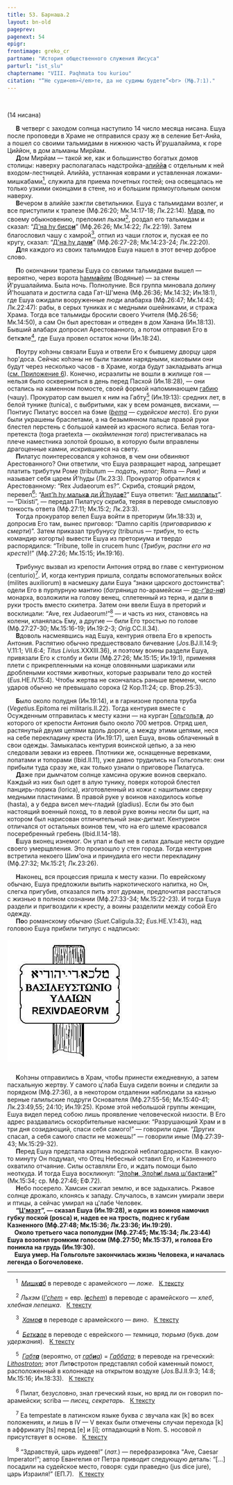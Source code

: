 ```yaml
---
title: 53. Барнаша.2  
layout: bn-old
pageprev: 
pagenext: 54
epigr: 
frontimage: greko_cr
partname: "История общественного служения Иисуса"
parturl: "ist_slu"
chaptername: "VIII. Paqhmata tou kuriou"
citation: "“Не суди<em>́</em>те, да не судимы будете”<br> (Мф.7:1)."
---
```


 

(14 нисана)


<p>     <strong>В</strong> четверг с заходом солнца наступило 14 число месяца нисана. Ешуа после проповеди в Храме не отправился сразу же в селение Бет-Анйа, а пошел со своими тальмидами в нижнюю часть Й'рушалайима, к горе Циййон, в дом альманы Мирйам.<br />
     <strong>Д</strong>ом Мирйам — такой же, как и большинство богатых домов столицы: наверху располагалась надстройка-<a href="javascript:popUp%20(&#39;img/alijjah.gif&#39;,%20100,%2060,%20&#39;Мансарда&#39;)">алийй<strong>а</strong></a> с отдельным к ней входом-лестницей. Алиййа, устланная коврами и уставленная ложами-мишкабами<a href="#prim1" title="Мишкаб"><sup>1</sup></a><span id="1"></span>, служила для приема почетных гостей; она освещалась не только узкими оконцами в стене, но и большим прямоугольным окном наверху.<br />
     <strong>В</strong>ечером в алиййе зажгли светильники. Ешуа с тальмидами возлег, и все приступили к трапезе (Мф.26:20; Мк.14:17-18; Лк.22:14). <a href="javascript:popUp%20(&#39;img/mara.gif&#39;,%2080,%2060,%20&#39;Господин&#39;)">Мар<strong>а</strong></a>, по своему обыкновению, преломил льхэм<a href="#prim2" title="Хлеб"><sup>2</sup></a><span id="2"></span>, роздал его тальмидам и сказал: “<a href="javascript:popUp%20(&#39;img/dna_bsri.gif&#39;,%20270,%2060,%20&#39;Это%20-%20тело%20Мое&#39;)">Д'на hу биср<strong>и</strong></a>” (Мф.26:26; Мк.14:22; Лк.22:19). Затем благословил чашу с хамрой<a href="#prim3" title="Вино"><sup>3</sup></a><span id="3"></span>, отпил из чаши глоток и, пуская ее по кругу, сказал: “<a href="javascript:popUp%20(&#39;img/dna_dami.gif&#39;,%20240,%2060,%20&#39;Это%20-%20кровь%20Моя&#39;)">Д'на hу дам<strong>и</strong></a>” (Мф.26:27-28; Мк.14:23-24; Лк.22:20).<br />
     <strong>Д</strong>ля каждого из своих тальмидов Ешуа нашел в этот вечер доброе слово.</p>
<p>     <strong>П</strong>о окончании трапезы Ешуа со своими тальмидами вышел — вероятно, через ворота <a href="javascript:popUp%20(&#39;img/hammajim.gif&#39;,%20100,%2060,%20&#39;&#39;)">hамм<strong>a</strong>йим</a> (Водяные) — за стены Й'рушалайима. Была ночь. Полнолуние. Вся группа миновала долину Й'hошапата и достигла сада Гат-Ш'мена (Мф.26:36; Мк.14:32; Ин.18:1), где Ешуа ожидали вооруженные люди алабарха (Мф.26:47; Мк.14:43; Лк.22:47): рабы, в серых туниках и с медными ошейниками, и стража Храма. Тогда все тальмиды бросили своего Учителя (Мф.26:56; Мк.14:50), а сам Он был арестован и отведен в дом Ханана (Ин.18:13). Бывший алабарх допросил Арестованного, а потом отправил Его в бетк<strong>э</strong>ле<a href="#prim4" title="Темница"><sup>4</sup></a><span id="4"></span>, где Ешуа провел остаток ночи (Ин.18:24).</p>
<p>     <strong>П</strong>оутру коhэны связали Ешуа и отвели Его к бывшему дворцу царя hор'доса. Сейчас коhэны не были такими нарядными, каковыми они будут через несколько часов - в Храме, когда будут закладывать агнца (<a href="pril_6.htm" title="Приложение 6">см. Приложение 6</a>). Конечно, исраэлиты не вошли в жилище гоя — нельзя было оскверниться в день перед Пасхой (Ин.18:28), — они остались на каменном помосте, своей формой напоминающем <a href="javascript:popUp%20(&#39;img/gabia.gif&#39;,%2090,%2060,%20&#39;Чаша&#39;)">габию</a> (чашу). Прокуратор сам вышел к ним на Габту<a href="#prim5" title="Литостротон"><sup>5</sup></a><span id="5"></span> (Ин.19:13): средних лет, в белой тунике (tunica), с выбритыми, как у всем романцев, висками, — Понтиус Пилатус воссел на бэме (<a href="javascript:popUp%20(&#39;img/bema.gif&#39;,%20110,%2050,%20&#39;&#39;)"><em>bema</em></a> — <em>судейское место</em>). Его руки были украшены браслетами, а на безымянном пальце правой руки блестел перстень с большой камеей из красного ясписа. Белая тога-претекста (toga praetexta — <em>окаймленная тога</em>) пристегивалась на плече наместника золотой брошью, в которую были вправлены драгоценные камни, искрившиеся на свету.<br />
     <strong>П</strong>илатус поинтересовался у коhэнов, в чем они обвиняют Арестованного? Они ответили, что Ешуа развращает народ, запрещает платить трибутум Роме (tributum — <em>подать</em>, <em>налог</em>; Roma — <em>Рим</em>) и называет себя царем Й'hуды (Лк.23:3). Прокуратор обратился к Арестованному: “Rex Judaeorum es?”. Скриба, стоящий рядом, перевел<a href="#prim6" title="Знал ли Пилат арамит?"><sup>6</sup></a><span id="6"></span>: “<a href="javascript:popUp%20(&#39;img/anthh_mj.gif&#39;,%20500,%2060,%20&#39;&#39;)">Ант'h hу мальк<strong>a</strong> ди Й'hуда<strong>e</strong>?</a>” Ешуа ответил: “<a href="javascript:popUp%20(&#39;img/anth_mil.gif&#39;,%20190,%2060,%20&#39;&#39;)">Ант милл<strong>a</strong>льт</a>”. — “Dixisti”, — передал Пилатусу скриба, теряя в переводе смысловую тонкость ответа (Мф.27:11; Мк.15:2; Лк.23:3).<br />
     <strong>Т</strong>огда прокуратор велел Ешуа войти в преториум (Ин.18:33) и, допросив Его там, вынес приговор: “Damno capitis (<em>приговариваю к смерти</em>)”. Затем приказал трубунусу (tribunus — <em>трибун</em>, то есть командир когорты) вывести Ешуа из преториума и твердо распорядился: “Tribune, tolle in crucem hunc (<em>Трибун, распни его на кресте</em>)!” (Мф.27:26; Мк.15:15; Ин.19:16).</p>
<p>     <strong>Т</strong>рибунус вызвал из крепости Антония отряд во главе с кентурионом (centurio)<a href="#prim7" title="Переход в аффрикату"><sup>7</sup></a><span id="7"></span>. И, когда кентурия пришла, солдаты вспомогательных войск (milites auxiliorum) в насмешку дали Ешуа “знаки царского достоинства”: одели Его в пурпурную мантию (<em>багряница</em> по-арамейски — <a href="javascript:popUp%20(&#39;img/argvana.gif&#39;,%20140,%2060,%20&#39;&#39;)"><em>ар-г'ва-н<strong>а</strong></em></a>) монарха, возложили на голову венец, сплетенный из терна, и дали в руки трость вместо скипетра. Затем они ввели Ешуа в преторий и восклицали: “Ave, rex Judaeorum!”<a href="#prim8" title="Перефразировка и вариант Евангелия от Петра"><sup>8</sup></a><span id="8"></span> — и часть из них, становясь на колени, кланялась Ему, а другие — били Его тростью по голове (Мф.27:27-30; Мк.15:16-19; Ин.19:2-3; <em>Orig.</em>CC.II.34).<br />
     <strong>В</strong>доволь насмеявшись над Ешуа, кентурия отвела Его в крепость Антония. Распятию обычно предшествовало бичевание (<em>Jos.</em>BJ.II.14:9; V.11:1; VII.6:4; <em>Titus Livius.</em>XXXIII.36), и поэтому воины раздели Ешуа, привязали Его к столбу и били (Мф.27:26; Мк.15:15; Ин.19:1), применяя плети с прикрепленными на конце оловянными шариками или дроблеными костями животных, которые разрывали тело до костей (<em>Eus.</em>HE.IV.15:4). Чтобы жертва не скончалась раньше времени, число ударов обычно не превышало сорока (2 Кор.11:24; ср. Втор.25:3).</p>
<p>     <strong>Б</strong>ыло около полудня (Ин.19:14), и в гарнизоне пропела труба (<em>Vegetius.</em>Epitoma rei militaris.II.22). Тогда кентурия вместе с Осужденным отправилась к месту казни — на курган <a href="javascript:popUp%20(&#39;img/golgolth.gif&#39;,%20140,%2060,%20&#39;Голгофа&#39;)">Гольгольт<strong>а</strong></a>, до которого от крепости Антония было около 700 метров. Отряд шел, растянутый двумя цепями вдоль дороги, а между этими цепями, неся на себе перекладину креста (Ин.19:17), шел Ешуа, вновь облаченный в свои одежды. Замыкалась кентурия воинской цепью, а за нею следовали зеваки из евреев. Плотники же, оснащенные веревками, лопатами и топорами (Ibid.II.11), уже давно трудились на Гольгольте: они прибыли туда сразу же, как только узнали о приговоре Пилатуса.<br />
     <strong>Д</strong>аже при дымчатом солнце хамсина оружие воинов сверкало. Каждый из них был одет в алую тунику, поверх которой блестел панцирь-лорика (lorica), изготовленный из кожи с нашитыми сверху медными пластинами. В правой руке у воинов находилось копье (hasta), а у бедра висел меч-гладий (gladius). Если бы это был настоящий военный поход, то в левой руке воины несли бы щит, на котором был нарисован отличительный знак-дигмат. Кентурион отличался от остальных воинов тем, что на его шлеме красовался посеребренный гребень (Ibid.II.14-18).<br />
     <strong>Е</strong>шуа вконец изнемог. Он упал и был не в силах дальше нести орудие своего умерщвления. Это произошло у стен города. Тогда кентурия встретила некоего Шим'она и принудила его нести перекладину (Мф.27:32; Мк.15:21; Лк.23:26).</p>
<p>     <strong>H</strong>аконец, вся процессия пришла к месту казни. По еврейскому обычаю, Ешуа предложили выпить наркотического напитка, но Он, слегка пригубив, отказался пить этот дурман, предпочитая расстаться с жизнью в полном сознании (Мф.27:33-34; Мк.15:22-23). И тогда Ешуа раздели и пригвоздили к кресту, а воины разделили между собой Его одежду.<br />
     <strong>По</strong>о романскому обычаю (<em>Suet.</em>Caligula.32; <em>Eus.</em>HE.V.1:43), над головою Ешуа прибили титулус с надписью:<br />
</p>
<h5 id="titulus-crucis" data-align="CENTER"><img src="img/barncrxt.jpg" width="287" height="280" alt="Titulus crucis" /></h5>
<p>     <strong>К</strong>оhэны отправились в Храм, чтобы принести ежедневную, а затем пасхальную жертву. У самого ц'лаба Ешуа сидели воины и следили за порядком (Мф.27:36), а в некотором отдалении наблюдали за казнью верные галильские подруги Основателя (Мф.27:55-56; Мк.15:40-41; Лк.23:49,55; 24:10; Ин.19:25). Кроме этой небольшой группы женщин, Ешуа видел перед собою лишь проявление человеческой низости. В Его адрес раздавались оскорбительные насмешки: “Разрушающий Храм и в три дня созидающий, спаси себя самого!” — говорили одни. “Других спасал, а себя самого спасти не можешь!” — говорили иные (Мф.27:39-43; Мк.15:29-32).<br />
     <strong>П</strong>еред Ешуа предстала картина людской неблагодарности. В какую-то минуту Он подумал, что Отец Hебесный оставил Его, и Казненного охватило отчаяние. Силы оставляли Его, и ждать помощи было неоткуда. И тогда Ешуа воскликнул: “<a href="javascript:popUp%20(&#39;img/elhi_lma.gif&#39;,%20460,%2060,%20&#39;Бог%20Мой,%20Бог%20Мой,%20почему%20Ты%20Меня%20оставил?!&#39;)">Элоh<strong>и</strong>, Элоh<strong>и</strong>! льма ш'бактан<strong>и</strong>?</a>” (Мк.15:34; ср. Мф.27:46; ЕФ.72).<br />
     <strong>H</strong>ебо посерело. Хамсин сжигал землю, и все задыхались. Ржавое солнце дрожало, клонясь к западу. Случалось, в хамсин умирали звери и птицы, а сейчас умирал на ц'лабе Человек.<br />
     <strong>“<a href="javascript:popUp%20(&#39;img/tsmeeth.gif&#39;,%20120,%2060,%20&#39;Жажду!&#39;)">Ц'мэ<strong>э</strong>т</a>”, — сказал Ешуа (Ин.19:28), и один из воинов намочил губку поской (posca) и, надев ее на трость, поднес к губам Казненного (Мф.27:48; Мк.15:36; Лк.23:36; Ин.19:29).<br />
     <strong>О</strong>коло третьего часа пополудни (Мф.27:45; Мк.15:34; Лк.23:44) Ешуа возопил громким голосом (Мф.27:50; Мк.15:37), и голова Его поникла на грудь (Ин.19:30).<br />
     <strong>Е</strong>шуа умер. Hа Гольгольте закончилась жизнь Человека, и началась легенда о Богочеловеке.</strong></p>
<hr />
<span id="prim1"></span> <span id="prim1"></span>
<p>     <sup>1</sup>  <a href="javascript:popUp%20(&#39;img/mishkhab.gif&#39;,%20110,%2060,%20&#39;&#39;)"><em>Мишк<strong>а</strong>б</em></a> в переводе с арамейского — <em>ложе</em>.   <a href="#1" title="Назад, к тексту">К тексту</a><br />
<span id="prim2"></span></p>
<p>     <sup>2</sup> <em>Льхэм</em> (<a href="javascript:popUp%20(&#39;img/lchem.gif&#39;,%2080,%2060,%20&#39;&#39;)"><em>l'chem</em></a> = евр. <a href="javascript:popUp%20(&#39;img/lechem.gif&#39;,%2080,%2060,%20&#39;&#39;)"><em>l<strong>e</strong>chem</em></a>) в переводе с арамейского — <em>хлеб</em>, <em>хлебная лепешка</em>.   <a href="#2" title="Назад, к тексту">К тексту</a><br />
<span id="prim3"></span></p>
<p>     <sup>3</sup>  <a href="javascript:popUp%20(&#39;img/chamra.gif&#39;,%20120,%2060,%20&#39;&#39;)"><em>Хамр<strong>а</strong></em></a> в переводе с арамейского — <em>вино</em>.   <a href="#3" title="Назад, к тексту">К тексту</a><br />
<span id="prim4"></span></p>
<p>     <sup>4</sup>  <a href="javascript:popUp%20(&#39;img/beth_kle.gif&#39;,%20170,%2060,%20&#39;&#39;)"><em>Бетк<strong>э</strong>ле</em></a> в переводе с еврейского — <em>темница</em>, <em>тюрьма</em> (букв. <em>дом удержания</em>).   <a href="#4" title="Назад, к тексту">К тексту</a><br />
<span id="prim5"></span></p>
<p>     <sup>5</sup>  <a href="javascript:popUp%20(&#39;img/gabtha.gif&#39;,%20110,%2060,%20&#39;&#39;)"><em>Габт<strong>а</strong></em></a> (вероятно, от <a href="javascript:popUp%20(&#39;img/gabia.gif&#39;,%2090,%2060,%20&#39;Чаша&#39;)"><em>габ<strong>и</strong>а</em></a>) = <a href="javascript:popUp%20(&#39;img/gabbatha.gif&#39;,%20170,%2050,%20&#39;&#39;)"><em>Габбата</em></a>; в переводе на греческий: <a href="javascript:popUp%20(&#39;img/lithostr.gif&#39;,%20240,%2050,%20&#39;&#39;)"><em>Lithostroton</em></a>; этот Лит<strong>о</strong>стротон представлял собой каменный помост, расположенный в колоннаде на открытом воздухе (<em>Jos.</em>BJ.II.9:3; 14:8; Мк.15:16; Ин.18:33).   <a href="#5" title="Назад, к тексту">К тексту</a><br />
<span id="prim6"></span></p>
<p>     <sup>6</sup> Пилат, безусловно, знал греческий язык, но вряд ли он говорил по-арамейски; scriba — <em>писец</em>, <em>секретарь</em>.   <a href="#6" title="Назад, к тексту">К тексту</a><br />
<span id="prim7"></span></p>
<p>     <sup>7</sup> Ea tempestate в латинском языке буква <em>c</em> звучала как [k] во всех положениях, и лишь в IV — V веках были отмечены случаи перехода [k] в аффрикату [ts] перед [e] и [i]; отпадающий в Nom. S. носовой <em>n</em> присутствует в основе.   <a href="#7" title="Назад, к тексту">К тексту</a><br />
<span id="prim8"></span></p>
<p>     <sup>8</sup> “Здравствуй, царь иудеев!” (<em>лат.</em>) — перефразировка “Ave, Caesar Imperator!”; автор Евангелия от Петра приводит следующую деталь: “[...] посадили на судейское место, говоря: суди праведно (jus dice jure), царь Израиля!” (ЕП.7).   <a href="#8" title="Назад, к тексту">К тексту</a><br />
</p>
<p> </p>

     



